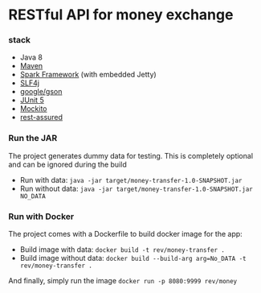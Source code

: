 # RESTful API for money exchange
### stack
- Java 8
- [Maven](https://maven.apache.org/)
- [Spark Framework](http://sparkjava.com) (with embedded Jetty)
- [SLF4j](https://www.slf4j.org/)
- [google/gson](https://github.com/google/gson)
- [JUnit 5](https://junit.org/junit5/)
- [Mockito](https://site.mockito.org/)
- [rest-assured](http://rest-assured.io/)

### Run the JAR
The project generates dummy data for testing. This is completely optional and can be ignored during the build

+ Run with data: `java -jar target/money-transfer-1.0-SNAPSHOT.jar`
+ Run without data: `java -jar target/money-transfer-1.0-SNAPSHOT.jar NO_DATA`

### Run with Docker
The project comes with a Dockerfile to build docker image for the app:

+ Build image with data: `docker build -t rev/money-transfer .`
+ Build image without data: `docker build --build-arg arg=No_DATA -t rev/money-transfer .`

And finally, simply run the image `docker run -p 8080:9999 rev/money  `
